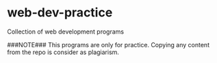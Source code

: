 # web-dev-practice
Collection of web development programs

###NOTE### This programs are only for practice. Copying any content from the repo is consider as plagiarism.
